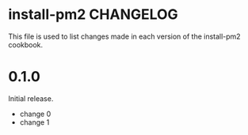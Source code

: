 # install-pm2 CHANGELOG

This file is used to list changes made in each version of the install-pm2 cookbook.

# 0.1.0

Initial release.

- change 0
- change 1

